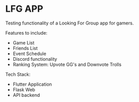 # LFG APP

Testing functionality of a Looking For Group app for gamers.

Features to include:

- Game List
- Friends List
- Event Schedule
- Discord functionality
- Ranking System: Upvote GG's and Downvote Trolls

Tech Stack:
- Flutter Application
- Flask Web
- API backend

